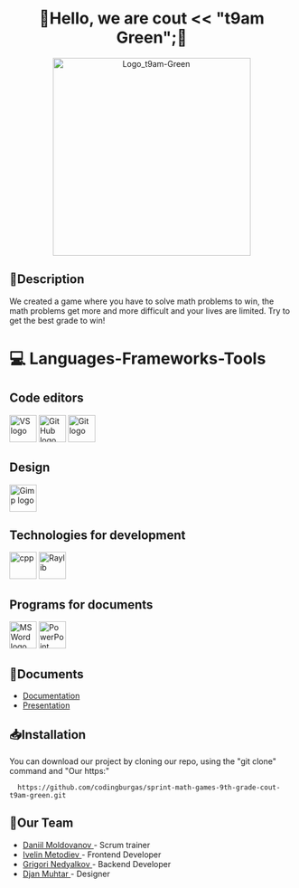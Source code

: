<h1 align="center">📗Hello, we are cout << "t9am Green";📗</a></h1>
<p align = "center">
	<img src = "https://github.com/user-attachments/assets/508841ab-f01b-482c-af61-63f8e4e8c39a" alt = "Logo_t9am-Green" width="350">
</p>

## 📝Description
We created a game where you have to solve math problems to win, the math problems get more and more difficult and your lives are limited. Try to get the best grade to win!

# 💻 Languages-Frameworks-Tools
## Code editors
<p align="left">
    <a href="https://visualstudio.microsoft.com/vs/"><img src="https://static.wikia.nocookie.net/logopedia/images/6/62/Brand_Visual_Studio_Win_2019.svg/revision/latest/scale-to-width-down/250?cb=20191019024151" alt="VS logo" width=48px /></a>
	<a href="https://github.com/"><img src="https://encrypted-tbn0.gstatic.com/images?q=tbn:ANd9GcSbqj9Ii13d6hx5a9kyLnC5A8A96LDSaSZv_w&s" alt="GitHub logo" width=48px /></a>
<a href="https://git-scm.com/"><img src="https://avatars.githubusercontent.com/u/18133?s=280&v=4" alt="Git logo" width=48px /></a>
</p>

## Design
<p align="left">
	<a href="https://www.gimp.org/"><img src="https://upload.wikimedia.org/wikipedia/commons/thumb/0/02/Gimp-wilber-scalable.svg/640px-Gimp-wilber-scalable.svg.png" alt="Gimp logo" width=48px/></a>
</p>

## Technologies for development
<p align="left">
<a href="https://cplusplus.com/"><img src="https://upload.wikimedia.org/wikipedia/commons/thumb/1/18/ISO_C%2B%2B_Logo.svg/1822px-ISO_C%2B%2B_Logo.svg.png" alt="cpp" width=48px /></a>
    <a href="https://www.raylib.com/"><img src="https://upload.wikimedia.org/wikipedia/commons/f/f4/Raylib_logo.png" alt="Raylib" width=48px /></a>
</p>

## Programs for documents
<p align="left">
    <a href="https://www.microsoft.com/en-ww/microsoft-365/word"><img src="https://img.icons8.com/color/344/ms-word.png" alt="MS Word logo" width=48px /></a>
    <a href="https://www.microsoft.com/en-ww/microsoft-365/powerpoint"><img src="https://img.icons8.com/color/344/ms-powerpoint.png" alt="PowerPoint logo" width=48px /></a>
</p>

## 📁Documents
<ul>
    <li><a href = https://codingburgas-my.sharepoint.com/:w:/g/personal/dvmoldovanov23_codingburgas_bg/EfaLCVp0EdBJjIoQ72V-CcwBdANkHqkpqpV3QrFk2bSY-g?e=0KpwmQ> Documentation </a><br></li>
    <li><a href = https://codingburgas-my.sharepoint.com/:p:/g/personal/dvmoldovanov23_codingburgas_bg/ERGoW_TBMspJj-o0gT-2344BFwgo0FMt278fBymP47f9rQ?e=JlesRo> Presentation </a><br></li>
</ul>

## 📥Installation
You can download our project by cloning our repo, using the "git clone" command and "Our https:" 
```
  https://github.com/codingburgas/sprint-math-games-9th-grade-cout-t9am-green.git
 ```
## 🥇Our Team<br>
<ul>
    <li><a href = https://github.com/DVMoldovanov23> Daniil Moldovanov </a> - Scrum trainer<br></li>
    <li><a href = https://github.com/IVMetodiev23> Ivelin Metodiev </a> - Frontend Developer<br></li>
    <li><a href = https://github.com/GKNedyalkov23> Grigori Nedyalkov </a> - Backend  Developer<br></li>
    <li><a href = https://github.com/DSHMuhtar23> Djan Muhtar </a> - Designer<br></li>
</ul>

